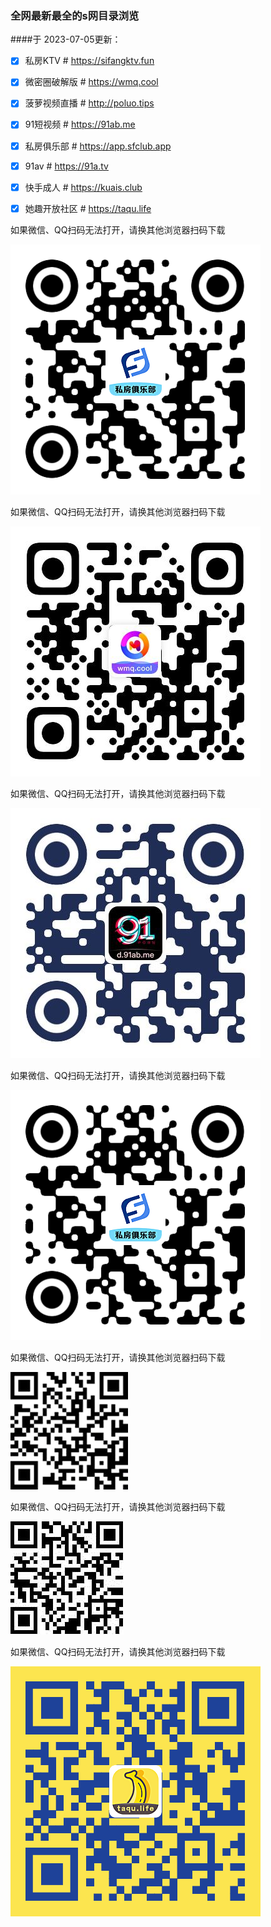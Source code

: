 ### 全网最新最全的s网目录浏览

####于 2023-07-05更新：
- [x] 私房KTV # https://sifangktv.fun

- [x] 微密圈破解版 # https://wmq.cool

- [x] 菠萝视频直播 # http://poluo.tips

- [x] 91短视频 # https://91ab.me

- [x] 私房俱乐部 # https://app.sfclub.app

- [x] 91av # https://91a.tv

- [x] 快手成人 # https://kuais.club

- [x] 她趣开放社区 # https://taqu.life


如果微信、QQ扫码无法打开，请换其他浏览器扫码下载

![私房KTV下载二维码](sfclub.app/code.png)

如果微信、QQ扫码无法打开，请换其他浏览器扫码下载

![微密圈破解版下载二维码](wmq.cool/code.jpg)

如果微信、QQ扫码无法打开，请换其他浏览器扫码下载

![91短视频下载二维码](91ab.me/code.jpg)

如果微信、QQ扫码无法打开，请换其他浏览器扫码下载

![私房俱乐部下载二维码](sfclub.app/code.png)

如果微信、QQ扫码无法打开，请换其他浏览器扫码下载

![91av下载二维码](91a.tv/code.jpg)

如果微信、QQ扫码无法打开，请换其他浏览器扫码下载

![快手成人下载二维码](kuais.club/code.jpg)

如果微信、QQ扫码无法打开，请换其他浏览器扫码下载

![她趣开放社区下载二维码](taqu.app/code.png)

